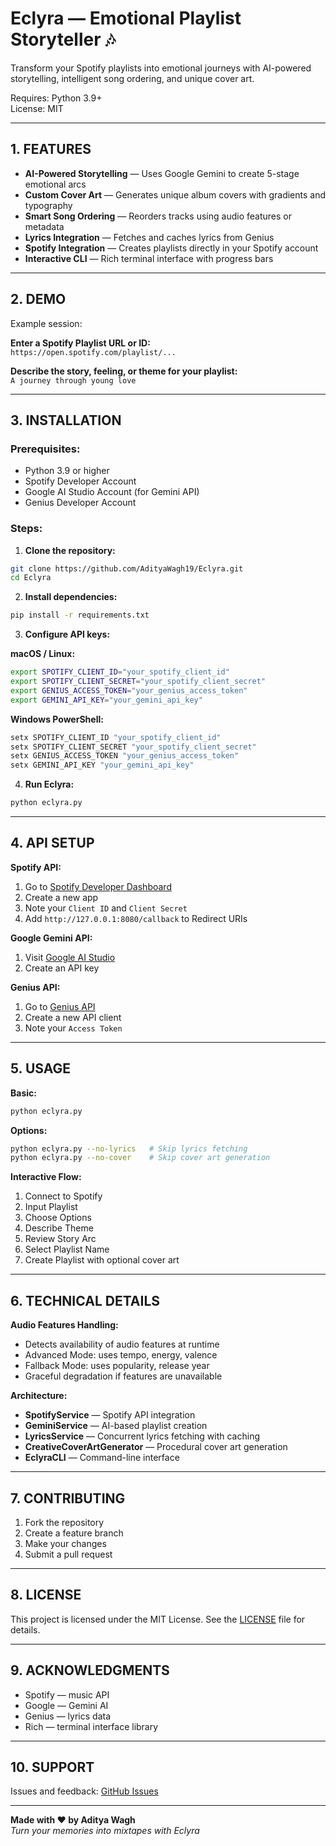 # Eclyra — Emotional Playlist Storyteller 🎶

Transform your Spotify playlists into emotional journeys with AI-powered storytelling, intelligent song ordering, and unique cover art.

Requires: Python 3.9+  
License: MIT

---

## 1. FEATURES

- **AI-Powered Storytelling** — Uses Google Gemini to create 5-stage emotional arcs
- **Custom Cover Art** — Generates unique album covers with gradients and typography
- **Smart Song Ordering** — Reorders tracks using audio features or metadata
- **Lyrics Integration** — Fetches and caches lyrics from Genius
- **Spotify Integration** — Creates playlists directly in your Spotify account
- **Interactive CLI** — Rich terminal interface with progress bars

---

## 2. DEMO

Example session:

**Enter a Spotify Playlist URL or ID:**  
`https://open.spotify.com/playlist/...`

**Describe the story, feeling, or theme for your playlist:**  
`A journey through young love`

---

## 3. INSTALLATION

### Prerequisites:
- Python 3.9 or higher
- Spotify Developer Account
- Google AI Studio Account (for Gemini API)
- Genius Developer Account

### Steps:

1. **Clone the repository:**
```bash
git clone https://github.com/AdityaWagh19/Eclyra.git
cd Eclyra
```

2. **Install dependencies:**
```bash
pip install -r requirements.txt
```

3. **Configure API keys:**

**macOS / Linux:**
```bash
export SPOTIFY_CLIENT_ID="your_spotify_client_id"
export SPOTIFY_CLIENT_SECRET="your_spotify_client_secret"
export GENIUS_ACCESS_TOKEN="your_genius_access_token"
export GEMINI_API_KEY="your_gemini_api_key"
```

**Windows PowerShell:**
```powershell
setx SPOTIFY_CLIENT_ID "your_spotify_client_id"
setx SPOTIFY_CLIENT_SECRET "your_spotify_client_secret"
setx GENIUS_ACCESS_TOKEN "your_genius_access_token"
setx GEMINI_API_KEY "your_gemini_api_key"
```

4. **Run Eclyra:**
```bash
python eclyra.py
```

---

## 4. API SETUP

**Spotify API:**
1. Go to [Spotify Developer Dashboard](https://developer.spotify.com/dashboard)
2. Create a new app
3. Note your `Client ID` and `Client Secret`
4. Add `http://127.0.0.1:8080/callback` to Redirect URIs

**Google Gemini API:**
1. Visit [Google AI Studio](https://makersuite.google.com/app/apikey)
2. Create an API key

**Genius API:**
1. Go to [Genius API](https://genius.com/api-clients)
2. Create a new API client
3. Note your `Access Token`

---

## 5. USAGE

**Basic:**
```bash
python eclyra.py
```

**Options:**
```bash
python eclyra.py --no-lyrics   # Skip lyrics fetching
python eclyra.py --no-cover    # Skip cover art generation
```

**Interactive Flow:**
1. Connect to Spotify  
2. Input Playlist  
3. Choose Options  
4. Describe Theme  
5. Review Story Arc  
6. Select Playlist Name  
7. Create Playlist with optional cover art

---

## 6. TECHNICAL DETAILS

**Audio Features Handling:**
- Detects availability of audio features at runtime
- Advanced Mode: uses tempo, energy, valence
- Fallback Mode: uses popularity, release year
- Graceful degradation if features are unavailable

**Architecture:**
- **SpotifyService** — Spotify API integration
- **GeminiService** — AI-based playlist creation
- **LyricsService** — Concurrent lyrics fetching with caching
- **CreativeCoverArtGenerator** — Procedural cover art generation
- **EclyraCLI** — Command-line interface

---

## 7. CONTRIBUTING

1. Fork the repository  
2. Create a feature branch  
3. Make your changes  
4. Submit a pull request

---

## 8. LICENSE

This project is licensed under the MIT License. See the [LICENSE](LICENSE) file for details.

---

## 9. ACKNOWLEDGMENTS

- Spotify — music API  
- Google — Gemini AI  
- Genius — lyrics data  
- Rich — terminal interface library

---

## 10. SUPPORT

Issues and feedback: [GitHub Issues](https://github.com/AdityaWagh19/Eclyra/issues)

---

**Made with ❤️ by Aditya Wagh**  
*Turn your memories into mixtapes with Eclyra*
